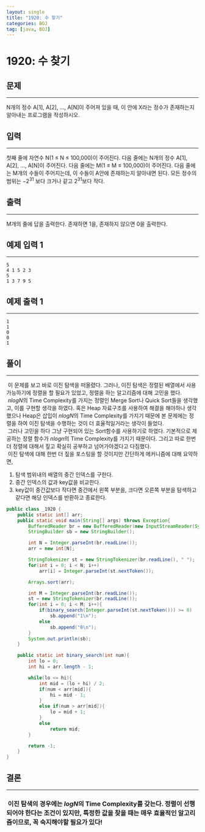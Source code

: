 ```yaml
---
layout: single
title: "1920: 수 찾기"
categories: BOJ
tag: [java, BOJ]
---
```


# 1920: 수 찾기

## 문제
---
N개의 정수 A[1], A[2], …, A[N]이 주어져 있을 때, 이 안에 X라는 정수가 존재하는지 알아내는 프로그램을 작성하시오.

## 입력
---
첫째 줄에 자연수 N(1 ≤ N ≤ 100,000)이 주어진다. 다음 줄에는 N개의 정수 A[1], A[2], …, A[N]이 주어진다. 다음 줄에는 M(1 ≤ M ≤ 100,000)이 주어진다. 다음 줄에는 M개의 수들이 주어지는데, 이 수들이 A안에 존재하는지 알아내면 된다. 모든 정수의 범위는 $-2^{31}$ 보다 크거나 같고 $2^{31}$보다 작다.

## 출력
---
M개의 줄에 답을 출력한다. 존재하면 1을, 존재하지 않으면 0을 출력한다.

## 예제 입력 1 
---
```
5
4 1 5 2 3
5
1 3 7 9 5
```

## 예제 출력 1 
---
```
1
1
0
0
1
```

## 풀이
---
&nbsp;이 문제를 보고 바로 이진 탐색을 떠올렸다. 그러나, 이진 탐색은 정렬된 배열에서 사용 가능하기에 정렬을 할 필요가 있었고, 정렬을 하는 알고리즘에 대해 고민을 했다.  
&nbsp;$nlogN$의 Time Complexity를 가지는 정렬인 Merge Sort나 Quick Sort들을 생각했고, 이를 구현할 생각을 하였다. 혹은 Heap 자료구조를 사용하여 해결을 해야하나 생각했으나 Heap은 삽입이 $nlogN$의 Time Complexity를 가지기 때문에 본 문제에는 정렬을 하여 이진 탐색을 수행하는 것이 더 효율적일거라는 생각이 들었다.  
&nbsp;그러나 고민을 하다 그냥 구현되어 있는 Sort함수를 사용하기로 하였다. 기본적으로 제공하는 정렬 함수가 $nlogn$의 Time Complexity를 가지기 때문이다. 그리고 따로 한번 더 정렬에 대해서 짚고 확실히 공부하고 넘어가야겠다고 다짐했다.  
&nbsp;이진 탐색에 대해 한번 더 짚을 포스팅을 할 것이지만 간단하게 메커니즘에 대해 요약하면,
1. 탐색 범위내의 배열의 중간 인덱스를 구한다.
2. 중간 인덱스의 값과 key값을 비교한다.
3. key값이 중간값보다 작다면 중간에서 왼쪽 부분을, 크다면 오른쪽 부분을 탐색하고 같다면 해당 인덱스를 반환하고 종료한다.

```java
public class _1920 {
    public static int[] arr;
    public static void main(String[] args) throws Exception{
        BufferedReader br = new BufferedReader(new InputStreamReader(System.in));
        StringBuilder sb = new StringBuilder();

        int N = Integer.parseInt(br.readLine());        
        arr = new int[N];

        StringTokenizer st = new StringTokenizer(br.readLine(), " ");
        for(int i = 0; i < N; i++)
            arr[i] = Integer.parseInt(st.nextToken());

        Arrays.sort(arr);

        int M = Integer.parseInt(br.readLine());
        st = new StringTokenizer(br.readLine());
        for(int i = 0; i < M; i++){
            if(binary_search(Integer.parseInt(st.nextToken())) >= 0)
                sb.append("1\n");
            else
                sb.append("0\n");
        }
        System.out.println(sb);
    }

    public static int binary_search(int num){
        int lo = 0;
        int hi = arr.length - 1;

        while(lo <= hi){
            int mid = (lo + hi) / 2;
            if(num < arr[mid]){
                hi = mid - 1;
            }
            else if(num > arr[mid]){
                lo = mid + 1;
            }
            else
                return mid;
        }

        return -1;
    }
}
```
## 결론
---
### &nbsp;이진 탐색의 경우에는 $logN$의 Time Complexity를 갖는다. 정렬이 선행되어야 한다는 조건이 있지만, 특정한 값을 찾을 때는 매우 효율적인 알고리즘이므로, 꼭 숙지해야할 필요가 있다!